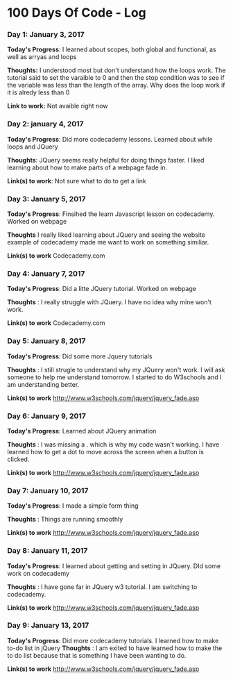 # 100 Days Of Code - Log

### Day 1: January 3, 2017

**Today's Progress**: I learned about scopes, both global and functional, as well as arryas and loops

**Thoughts:** I understood most but don't understand how the loops work. The tutorial said to set the varaible to 0 and then the stop condition was to see if the variable was less than the length of the array. Why does the loop work if  it is alredy less than 0

**Link to work:** Not avaible right now

### Day 2: january 4, 2017 

**Today's Progress**: Did more codecademy lessons. Learned about while loops and JQuery

**Thoughts**: JQuery seems really helpful for doing things faster. I liked learning about how to make parts of a webpage fade in.

**Link(s) to work**: Not sure what to do to get a link


### Day 3: January 5, 2017

**Today's Progress**: Finsihed the learn Javascript lesson on codecademy. Worked on webpage

**Thoughts** I really liked learning about JQuery and seeing the website example of codecademy made me want to work on something similiar.

**Link(s) to work** Codecademy.com


### Day 4: January 7, 2017

**Today's Progress**: Did a litte JQuery tutorial. Worked on webpage

**Thoughts** : I really struggle with JQuery. I have no idea why mine won't work.

**Link(s) to work** Codecademy.com


### Day 5: January 8, 2017

**Today's Progress**: Did some more Jquery tutorials

**Thoughts** : I still strugle to understand why my JQuery won't work. I will ask someone to help me understand tomorrow. I started to do W3schools and I am understanding better.

**Link(s) to work** http://www.w3schools.com/jquery/jquery_fade.asp


### Day 6: January 9, 2017

**Today's Progress**: Learned about JQuery animation

**Thoughts** : I was missing a . which is why my code wasn't working. I have learned how to get a dot to move across the screen when a button is clicked.

**Link(s) to work** http://www.w3schools.com/jquery/jquery_fade.asp


### Day 7: January 10, 2017

**Today's Progress**: I made a simple form thing

**Thoughts** : Things are running smoothly

**Link(s) to work** http://www.w3schools.com/jquery/jquery_fade.asp


### Day 8: January 11, 2017
**Today's Progress**: I learned about getting and setting in JQuery. DId some work on codecademy

**Thoughts** : I have gone far in JQuery w3 tutorial. I am switching to codecademy.

**Link(s) to work** http://www.w3schools.com/jquery/jquery_fade.asp


### Day 9: January 13, 2017
**Today's Progress**: Did more codecademy tutorials. I learned how to make to-do list in jQuery
**Thoughts** : I am exited to have learned how to make the to do list because that is something I have been wanting to do.

**Link(s) to work** http://www.w3schools.com/jquery/jquery_fade.asp


